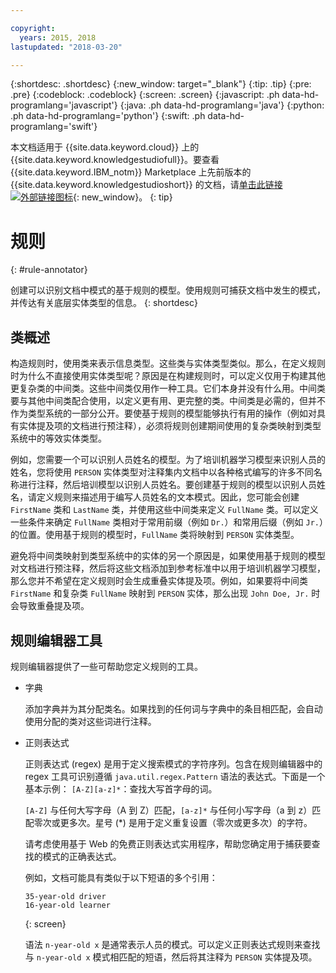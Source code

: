 ```yaml
---

copyright:
  years: 2015, 2018
lastupdated: "2018-03-20"

---
```


{:shortdesc: .shortdesc}
{:new_window: target="_blank"}
{:tip: .tip}
{:pre: .pre}
{:codeblock: .codeblock}
{:screen: .screen}
{:javascript: .ph data-hd-programlang='javascript'}
{:java: .ph data-hd-programlang='java'}
{:python: .ph data-hd-programlang='python'}
{:swift: .ph data-hd-programlang='swift'}

本文档适用于 {{site.data.keyword.cloud}} 上的 {{site.data.keyword.knowledgestudiofull}}。要查看 {{site.data.keyword.IBM_notm}} Marketplace 上先前版本的 {{site.data.keyword.knowledgestudioshort}} 的文档，请[单击此链接 ![外部链接图标](../../icons/launch-glyph.svg "外部链接图标")](https://console.bluemix.net/docs/services/knowledge-studio/rule-annotator.html){: new_window}。
{: tip}

# 规则
{: #rule-annotator}

创建可以识别文档中模式的基于规则的模型。使用规则可捕获文档中发生的模式，并传达有关底层实体类型的信息。
{: shortdesc}

## 类概述

构造规则时，使用类来表示信息类型。这些类与实体类型类似。那么，在定义规则时为什么不直接使用实体类型呢？原因是在构建规则时，可以定义仅用于构建其他更复杂类的中间类。这些中间类仅用作一种工具。它们本身并没有什么用。中间类要与其他中间类配合使用，以定义更有用、更完整的类。中间类是必需的，但并不作为类型系统的一部分公开。要使基于规则的模型能够执行有用的操作（例如对具有实体提及项的文档进行预注释），必须将规则创建期间使用的复杂类映射到类型系统中的等效实体类型。

例如，您需要一个可以识别人员姓名的模型。为了培训机器学习模型来识别人员的姓名，您将使用 `PERSON` 实体类型对注释集内文档中以各种格式编写的许多不同名称进行注释，然后培训模型以识别人员姓名。要创建基于规则的模型以识别人员姓名，请定义规则来描述用于编写人员姓名的文本模式。因此，您可能会创建 `FirstName` 类和 `LastName` 类，并使用这些中间类来定义 `FullName` 类。可以定义一些条件来确定 `FullName` 类相对于常用前缀（例如 `Dr.`）和常用后缀（例如 `Jr.`）的位置。使用基于规则的模型时，`FullName` 类将映射到 `PERSON` 实体类型。

避免将中间类映射到类型系统中的实体的另一个原因是，如果使用基于规则的模型对文档进行预注释，然后将这些文档添加到参考标准中以用于培训机器学习模型，那么您并不希望在定义规则时会生成重叠实体提及项。例如，如果要将中间类 `FirstName` 和复杂类 `FullName` 映射到 `PERSON` 实体，那么出现 `John Doe, Jr.` 时会导致重叠提及项。

## 规则编辑器工具

规则编辑器提供了一些可帮助您定义规则的工具。

- 字典

    添加字典并为其分配类名。如果找到的任何词与字典中的条目相匹配，会自动使用分配的类对这些词进行注释。

- 正则表达式

    正则表达式 (regex) 是用于定义搜索模式的字符序列。包含在规则编辑器中的 regex 工具可识别遵循 `java.util.regex.Pattern` 语法的表达式。下面是一个基本示例：
    `[A-Z][a-z]*`：查找大写首字母的词。

    `[A-Z]` 与任何大写字母（A 到 Z）匹配，`[a-z]*` 与任何小写字母（a 到 z）匹配零次或更多次。星号 (*) 是用于定义重复设置（零次或更多次）的字符。

    请考虑使用基于 Web 的免费正则表达式实用程序，帮助您确定用于捕获要查找的模式的正确表达式。

    例如，文档可能具有类似于以下短语的多个引用：

    ```
    35-year-old driver
    16-year-old learner
    ```
    {: screen}

    语法 `n-year-old x` 是通常表示人员的模式。可以定义正则表达式规则来查找与 `n-year-old x` 模式相匹配的短语，然后将其注释为 `PERSON` 实体提及项。
